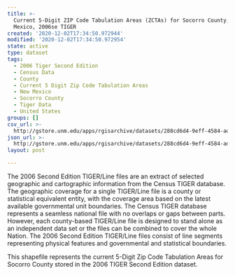 ```yaml
---
title: >-
  Current 5-Digit ZIP Code Tabulation Areas (ZCTAs) for Socorro County, New
  Mexico, 2006se TIGER
created: '2020-12-02T17:34:50.972944'
modified: '2020-12-02T17:34:50.972954'
state: active
type: dataset
tags:
  - 2006 Tiger Second Edition
  - Census Data
  - County
  - Current 5 Digit Zip Code Tabulation Areas
  - New Mexico
  - Socorro County
  - Tiger Data
  - United States
groups: []
csv_url: >-
  http://gstore.unm.edu/apps/rgisarchive/datasets/288cd6d4-9eff-4584-ad4c-8ac2e2db1607/tgr2006se_soco_zcta5cu.derived.csv
json_url: >-
  http://gstore.unm.edu/apps/rgisarchive/datasets/288cd6d4-9eff-4584-ad4c-8ac2e2db1607/tgr2006se_soco_zcta5cu.derived.json
layout: post

---
```

The 2006 Second Edition TIGER/Line files are an extract of selected geographic and cartographic information from the Census TIGER database.  The geographic coverage for a single TIGER/Line file is a county or statistical equivalent entity, with the coverage area based on the latest available governmental unit boundaries. The Census TIGER database represents a seamless national file with no overlaps or gaps between parts.  However, each county-based TIGER/Line file is designed to stand alone as an independent data set or the files can be combined to cover the whole Nation.  The 2006 Second Edition  TIGER/Line files consist of line segments representing physical features and governmental and statistical boundaries.  

This shapefile represents the current 5-Digit Zip Code Tabulation Areas for Socorro County stored in the 2006 TIGER Second Edition dataset.
